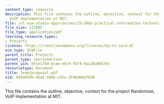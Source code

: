 ```yaml
---
content_type: resource
description: This file contains the outline, objective, context for the project Randomize,
  VoIP Implementation at MIT.
file: /ol-ocw-studio-app/courses/15-568a-practical-information-technology-management-spring-2005/695d450bdba5504bc47adf46d60ef650_team1proposal.pdf
file_size: 117805
file_type: application/pdf
learning_resource_types:
- Projects
license: https://creativecommons.org/licenses/by-nc-sa/4.0/
ocw_type: OCWFile
parent_title: Projects
parent_type: CourseSection
parent_uid: 6fce17bd-bcae-e5c9-fbf4-9ac28a0b570c
resourcetype: Document
title: team1proposal.pdf
uid: 695d450b-dba5-504b-c47a-df46d60ef650
---
```

This file contains the outline, objective, context for the project Randomize, VoIP Implementation at MIT.